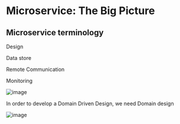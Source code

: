 # Microservice: The Big Picture

## Microservice terminology

Design 

Data store

Remote Communication

Monitoring

![image](https://user-images.githubusercontent.com/40006814/160951750-5add6b1c-4598-4609-9a90-230854f60ea9.png)

In order to develop a Domain Driven Design, we need Domain design

![image](https://user-images.githubusercontent.com/40006814/160952132-cfa15602-825e-47ed-a83f-f94a20ab94bb.png)


